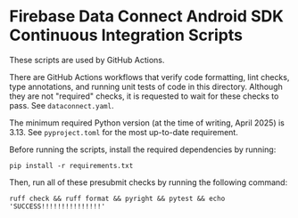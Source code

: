 # Firebase Data Connect Android SDK Continuous Integration Scripts

These scripts are used by GitHub Actions.

There are GitHub Actions workflows that verify code formatting, lint checks, type annotations,
and running unit tests of code in this directory. Although they are not "required" checks, it
is requested to wait for these checks to pass. See `dataconnect.yaml`.

The minimum required Python version (at the time of writing, April 2025) is 3.13.
See `pyproject.toml` for the most up-to-date requirement.

Before running the scripts, install the required dependencies by running:

```
pip install -r requirements.txt
```

Then, run all of these presubmit checks by running the following command:

```
ruff check && ruff format && pyright && pytest && echo 'SUCCESS!!!!!!!!!!!!!!!'
```

